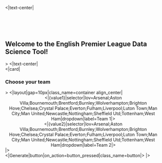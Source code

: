 <|text-center|
<br/>
<br/>
<br/>
<br/>
<br/>
<h2>Welcome to the English Premier League Data Science Tool!</h2>
>
<|text-center|
<br/>
<|card|
<h3>Choose your team</h3>
>
<|layout|gap=10px|class_name=container align_center|
<center>
<|{value1}|selector|lov=Arsenal;Aston Villa;Bournemouth;Brentford;Burnley;Wolverhampton;Brighton Hove;Chelsea;Crystal Palace;Everton;Fulham;Liverpool;Luton Town;Man City;Man United;Newcastle;Nottingham;Sheffield Utd;Tottenham;West Ham|dropdown|label=Team 1|>
</center>

<center>
<|{value2}|selector|lov=Arsenal;Aston Villa;Bournemouth;Brentford;Burnley;Wolverhampton;Brighton Hove;Chelsea;Crystal Palace;Everton;Fulham;Liverpool;Luton Town;Man City;Man United;Newcastle;Nottingham;Sheffield Utd;Tottenham;West Ham|dropdown|label=Team 2|>
</center>
|>

<style>
  /* Default button style (for light mode) /
  .button {
    background-color: white;
    color: black;
  }

  / Media query for dark mode */
@media (prefers-color-scheme: dark) {
    .button {
      background-color: black;
      color: white;
    }
}

@media (prefers-color-scheme: dark) {
    .card {
      background-color: #994eba;
      color: white;
    }
}
</style>
<br/>
<|Generate|button|on_action=button_pressed|class_name=button|>
|>